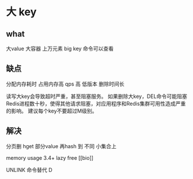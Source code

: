 # 大 key

## what
大value
大容器 上万元素
big key 命令可以查看

## 缺点
分配内存耗时
占用内存高
qps 高
低版本 删除时间长 

读写大key会导致超时严重，甚至阻塞服务。
如果删除大key，DEL命令可能阻塞Redis进程数十秒，使得其他请求阻塞，对应用程序和Redis集群可用性造成严重的影响。
建议每个key不要超过M级别。

## 解决
分页删
hget 部分value
再hash 到 不同 小集合上

memory usage
3.4+
lazy free [[bio]]

 UNLINK 命令替代 D
